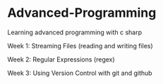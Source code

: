 # Advanced-Programming
Learning advanced programming with c sharp

Week 1: Streaming Files (reading and writing files)

Week 2: Regular Expressions (regex)

Week 3: Using Version Control with git and github

